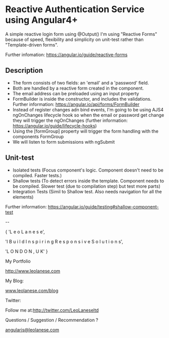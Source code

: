 # Reactive Authentication Service using Angular4+
A simple reactive login form using @Output()
I'm using "Reactive Forms" because of speed, flexibility and simplicity on unit-test rather than "Template-driven forms".

Further infomation:
https://angular.io/guide/reactive-forms


## Description
- The form consists of two fields: an 'email' and a 'password' field. 
- Both are handled by a reactive form created in the component.
- The email address can be preloaded using an input property
- FormBuilder is inside the constructor, and includes the validations. Further information: https://angular.io/api/forms/FormBuilder
- Instead of register changes adn bind events, I'm going to be using AJS4 ngOnChanges lifecycle hook so when the
email or password get change they will trigger the ngOnChanges (further information: https://angular.io/guide/lifecycle-hooks)
- Using the [formGroup] property will trigger the form handling with the components FormGroup 
- We will listen to form submissions with ngSubmit

## Unit-test
- Isolated tests (Focus component's logic. Component doesn't need to be compiled. Faster tests.)
- Shallow tests (To detect errors inside the template. Component needs to be compiled. Slower test (due to compilation step) but test more parts)
- Integration Tests (Simil to Shallow test. Also needs navigation for all the elements)

Further information:
https://angular.io/guide/testing#shallow-component-test

--

{ 'L e o L a n e s e',

'I B u i l d I n s p i r i n g R e s p o n s i v e S o l u t i o n s',

'L O N D O N , U K' }

My Portfolio

http://www.leolanese.com

My Blog:

www.leolanese.com/blog

Twitter:

Follow me at:http://twitter.com/LeoLaneseltd

Questions / Suggestion / Recommendation ?

angularjs@leolanese.com
